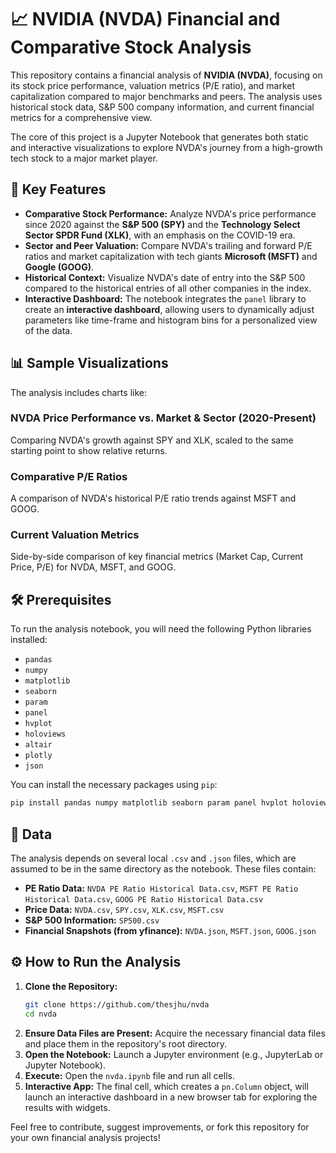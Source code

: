 # 📈 NVIDIA (NVDA) Financial and Comparative Stock Analysis

This repository contains a financial analysis of **NVIDIA (NVDA)**, focusing on its stock price performance, valuation metrics (P/E ratio), and market capitalization compared to major benchmarks and peers. The analysis uses historical stock data, S\&P 500 company information, and current financial metrics for a comprehensive view.

The core of this project is a Jupyter Notebook that generates both static and interactive visualizations to explore NVDA's journey from a high-growth tech stock to a major market player.

## 🚀 Key Features

* **Comparative Stock Performance:** Analyze NVDA's price performance since 2020 against the **S\&P 500 (SPY)** and the **Technology Select Sector SPDR Fund (XLK)**, with an emphasis on the COVID-19 era.
* **Sector and Peer Valuation:** Compare NVDA's trailing and forward P/E ratios and market capitalization with tech giants **Microsoft (MSFT)** and **Google (GOOG)**.
* **Historical Context:** Visualize NVDA's date of entry into the S\&P 500 compared to the historical entries of all other companies in the index.
* **Interactive Dashboard:** The notebook integrates the `panel` library to create an **interactive dashboard**, allowing users to dynamically adjust parameters like time-frame and histogram bins for a personalized view of the data.

## 📊 Sample Visualizations

The analysis includes charts like:

### NVDA Price Performance vs. Market & Sector (2020-Present)

Comparing NVDA's growth against SPY and XLK, scaled to the same starting point to show relative returns.

### Comparative P/E Ratios

A comparison of NVDA's historical P/E ratio trends against MSFT and GOOG.

### Current Valuation Metrics

Side-by-side comparison of key financial metrics (Market Cap, Current Price, P/E) for NVDA, MSFT, and GOOG.

## 🛠️ Prerequisites

To run the analysis notebook, you will need the following Python libraries installed:

* `pandas`
* `numpy`
* `matplotlib`
* `seaborn`
* `param`
* `panel`
* `hvplot`
* `holoviews`
* `altair`
* `plotly`
* `json`

You can install the necessary packages using `pip`:

```bash
pip install pandas numpy matplotlib seaborn param panel hvplot holoviews altair plotly
````

## 📂 Data

The analysis depends on several local `.csv` and `.json` files, which are assumed to be in the same directory as the notebook. These files contain:

  * **PE Ratio Data:** `NVDA PE Ratio Historical Data.csv`, `MSFT PE Ratio Historical Data.csv`, `GOOG PE Ratio Historical Data.csv`
  * **Price Data:** `NVDA.csv`, `SPY.csv`, `XLK.csv`, `MSFT.csv`
  * **S\&P 500 Information:** `SP500.csv`
  * **Financial Snapshots (from yfinance):** `NVDA.json`, `MSFT.json`, `GOOG.json`

## ⚙️ How to Run the Analysis

1.  **Clone the Repository:**
    ```bash
    git clone https://github.com/thesjhu/nvda
    cd nvda
    ```
2.  **Ensure Data Files are Present:** Acquire the necessary financial data files and place them in the repository's root directory.
3.  **Open the Notebook:** Launch a Jupyter environment (e.g., JupyterLab or Jupyter Notebook).
4.  **Execute:** Open the `nvda.ipynb` file and run all cells.
5.  **Interactive App:** The final cell, which creates a `pn.Column` object, will launch an interactive dashboard in a new browser tab for exploring the results with widgets.

Feel free to contribute, suggest improvements, or fork this repository for your own financial analysis projects\!
